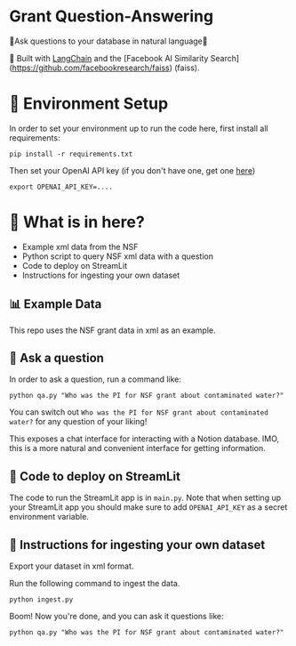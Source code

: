 # Grant Question-Answering

🤖Ask questions to your database in natural language🤖

💪 Built with [LangChain](https://github.com/hwchase17/langchain) and the [Facebook AI Similarity Search] (https://github.com/facebookresearch/faiss) (faiss). 

# 🌲 Environment Setup

In order to set your environment up to run the code here, first install all requirements:

```shell
pip install -r requirements.txt
```

Then set your OpenAI API key (if you don't have one, get one [here](https://beta.openai.com/playground))

```shell
export OPENAI_API_KEY=....
```

# 📄 What is in here?
- Example xml data from the NSF
- Python script to query NSF xml data with a question
- Code to deploy on StreamLit
- Instructions for ingesting your own dataset

## 📊 Example Data
This repo uses the NSF grant data in xml as an example.

## 💬 Ask a question
In order to ask a question, run a command like:

```shell
python qa.py "Who was the PI for NSF grant about contaminated water?"
```

You can switch out `Who was the PI for NSF grant about contaminated water?` for any question of your liking!

This exposes a chat interface for interacting with a Notion database.
IMO, this is a more natural and convenient interface for getting information.

## 🚀 Code to deploy on StreamLit

The code to run the StreamLit app is in `main.py`. 
Note that when setting up your StreamLit app you should make sure to add `OPENAI_API_KEY` as a secret environment variable.

## 🧑 Instructions for ingesting your own dataset

Export your dataset in xml format.

Run the following command to ingest the data.

```shell
python ingest.py
```

Boom! Now you're done, and you can ask it questions like:

```shell
python qa.py "Who was the PI for NSF grant about contaminated water?"
```
